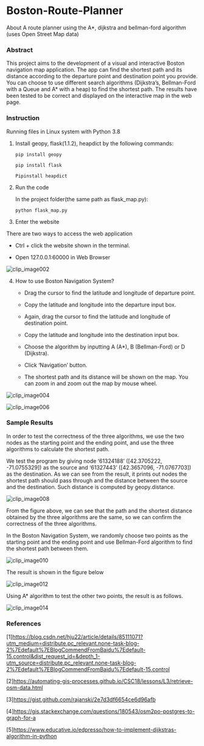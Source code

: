 # Boston-Route-Planner
About A route planner using the A*, dijkstra and bellman-ford algorithm (uses Open Street Map data)
### Abstract

This project aims to the development of a visual and interactive Boston navigation map application. The app can find the shortest path and its distance according to the departure point and destination point you provide. You can choose to use different search algorithms (Dijkstra’s, Bellman-Ford with a Queue and A* with a heap) to find the shortest path. The results have been tested to be correct and displayed on the interactive map in the web page.

### Instruction

Running files in Linux system with Python 3.8

1. Install geopy, flask(1.1.2), heapdict by the following commands:

   `pip install geopy`

   `pip install flask`

   `Pipinstall heapdict`

2. Run the code

   In the project folder(the same path as flask_map.py):

   `python flask_map.py`

 

3.  Enter the website

   There are two ways to access the web application

   - Ctrl + click the website shown in the terminal.

   - Open 127.0.0.1:60000 in Web Browser

![clip_image002](https://user-images.githubusercontent.com/90360797/150661339-56998cb9-e53d-49d8-b9a0-2e7179276360.jpg)


4. How to use Boston Navigation System?

   - Drag the cursor to find the latitude and longitude of departure point.

   - Copy the latitude and longitude into the departure input box.

   -  Again, drag the cursor to find the latitude and longitude of destination point.

   - Copy the latitude and longitude into the destination input box.

   - Choose the algorithm by inputting A (A*), B (Bellman-Ford) or D (Dijkstra). 

   - Click ‘Navigation’ button.

   - The shortest path and its distance will be shown on the map. You can zoom in and zoom out the map by mouse wheel.

![clip_image004](https://user-images.githubusercontent.com/90360797/150661343-a345331a-f4fc-4a31-9570-3a546201e3d6.png)

![clip_image006](https://user-images.githubusercontent.com/90360797/150661347-8af236b6-23f5-432b-879d-d6b4220d7761.png)


###  Sample Results

In order to test the correctness of the three algorithms, we use the two nodes as the starting point and the ending point, and use the three algorithms to calculate the shortest path.

We test the program by giving node ‘61324188’ ([42.3705222, -71.0755329]) as the source and ‘61327443’ ([42.3657096, -71.0767703]) as the destination. As we can see from the result, it prints out nodes the shortest path should pass through and the distance between the source and the destination. Such distance is computed by geopy.distance.

![clip_image008](https://user-images.githubusercontent.com/90360797/150661349-dbd11aad-5ec6-4fa0-aa70-8263aa7b0c4f.png)


From the figure above, we can see that the path and the shortest distance obtained by the three algorithms are the same, so we can confirm the correctness of the three algorithms.
 

In the Boston Navigation System, we randomly choose two points as the starting point and the ending point and use Bellman-Ford algorithm to find the shortest path between them.

![clip_image010](https://user-images.githubusercontent.com/90360797/150661354-331a64db-6467-407d-b08c-9c348402e429.png)


The result is shown in the figure below

![clip_image012](https://user-images.githubusercontent.com/90360797/150661356-48d49458-89b2-4145-8c67-c3f8f8e953c5.png)

Using A* algorithm to test the other two points, the result is as follows.

![clip_image014](https://user-images.githubusercontent.com/90360797/150661358-d10381ea-c42a-4c20-8a41-645073b93772.jpg)


### References

[1]https://blog.csdn.net/hju22/article/details/85111071?utm_medium=distribute.pc_relevant.none-task-blog-2%7Edefault%7EBlogCommendFromBaidu%7Edefault-15.control&dist_request_id=&depth_1-utm_source=distribute.pc_relevant.none-task-blog-2%7Edefault%7EBlogCommendFromBaidu%7Edefault-15.control

[2]https://automating-gis-processes.github.io/CSC18/lessons/L3/retrieve-osm-data.html

[3]https://gist.github.com/rajanski/2e7d3df6654ce6d96afb

[4]https://gis.stackexchange.com/questions/180543/osm2po-postgres-to-graph-for-a

[5]https://www.educative.io/edpresso/how-to-implement-dijkstras-algorithm-in-python

 
